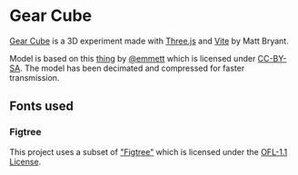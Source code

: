 # Gear Cube

[Gear Cube](https://brybrant.github.io/gear-cube/) is a 3D experiment made with [Three.js](https://threejs.org/) and [Vite](https://vitejs.dev) by Matt Bryant.

Model is based on this [thing](https://www.thingiverse.com/thing:10483) by [@emmett](https://www.thingiverse.com/emmett) which is licensed under [CC-BY-SA](https://creativecommons.org/licenses/by-sa/3.0/). The model has been decimated and compressed for faster transmission.

## Fonts used

### Figtree

This project uses a subset of ["Figtree"](https://github.com/erikdkennedy/figtree) which is licensed under the [OFL-1.1 License](https://openfontlicense.org/).